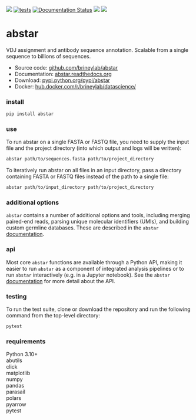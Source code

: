 ![](https://img.shields.io/pypi/v/abstar.svg?colorB=blue)
[![tests](https://github.com/brineylab/abstar/actions/workflows/pytest.yml/badge.svg)](https://github.com/brineylab/abstar/actions/workflows/pytest.yml)
[![Documentation Status](https://readthedocs.org/projects/abstar/badge/?version=latest)](https://abstar.readthedocs.io/en/latest/?badge=latest)
![](https://img.shields.io/pypi/pyversions/abstar.svg)
![](https://img.shields.io/badge/license-MIT-blue.svg)

# abstar  
  
VDJ assignment and antibody sequence annotation. Scalable from a single sequence to billions of sequences.  
  
  - Source code: [github.com/brineylab/abstar](https://github.com/brineylab/abstar)  
  - Documentation: [abstar.readthedocs.org](http://abstar.readthedocs.org)  
  - Download: [pypi.python.org/pypi/abstar](https://pypi.python.org/pypi/abstar)  
  - Docker: [hub.docker.com/r/brineylab/datascience/](https://hub.docker.com/r/brineylab/datascience/)  
  
### install  
``` bash
pip install abstar
```  
  
### use  

To run abstar on a single FASTA or FASTQ file, you need to supply the input file and the project directory (into which output and logs will be written):  
``` bash
abstar path/to/sequences.fasta path/to/project_directory
```

To iteratively run abstar on all files in an input directory, pass a directory containing FASTA or FASTQ files instead of the path to a single file:  
``` bash
abstar path/to/input_directory path/to/project_directory
```
  
  
### additional options  
`abstar` contains a number of additional options and tools, including merging paired-end reads, parsing unique molecular identifiers (UMIs), and building custom germline databases. These are described in the `abstar` [documentation](http://abstar.readthedocs.org).  
  

### api  
Most core `abstar` functions are available through a Python API, making it easier to run `abstar` as a component of integrated analysis pipelines or to run `abstar` interactively (e.g. in a Jupyter notebook). See the `abstar` [documentation](http://abstar.readthedocs.org) for more detail about the API.  
  

### testing  
To run the test suite, clone or download the repository and run the following command from the top-level directory:
``` bash
pytest
```

  
### requirements  
Python 3.10+   
abutils  
click  
matplotlib  
numpy  
pandas  
parasail  
polars  
pyarrow  
pytest  
